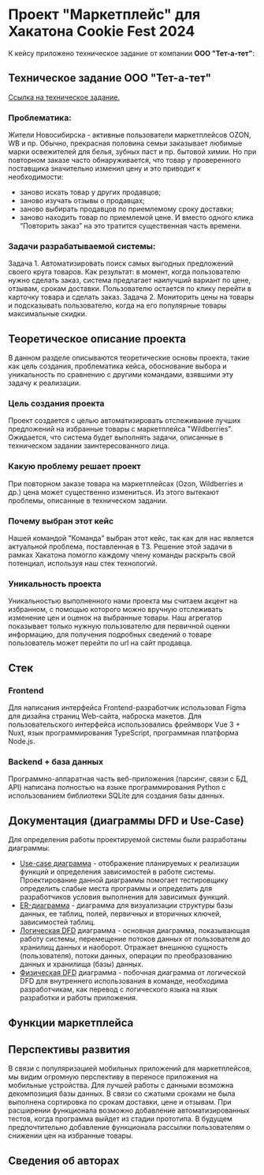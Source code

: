 # **Проект "Маркетплейс" для Хакатона Cookie Fest 2024**
К кейсу приложено техническое задание от компании __ООО "Тет-а-тет"__:
## __Техническое задание ООО "Тет-а-тет"__
[Ссылка на техническое задание.](https://docs.google.com/document/d/13FuwL3TOWsvzXE24evj188eex9dDCm3RIU3KN1NVCrI/edit?tab=t.0)
### Проблематика:
Жители Новосибирска - активные пользователи маркетплейсов OZON, WB и пр.
Обычно, прекрасная половина семьи заказывает любимые марки освежителей для белья, зубных паст и пр. бытовой химии. Но при повторном заказе часто обнаруживается, что товар у проверенного поставщика значительно изменил цену и это приводит к необходимости:
- заново искать товар у других продавцов;
- заново изучать отзывы о продавцах;
- заново выбирать продавцов по приемлемому сроку доставки;
- заново находить товар по приемлемой цене.
И вместо одного клика “Повторить заказ” на это тратится существенная часть времени.
### Задачи разрабатываемой системы:
Задача 1. Автоматизировать поиск самых выгодных предложений своего круга товаров.  Как результат: в момент, когда пользователю нужно сделать заказ,  система предлагает наилучший вариант по цене, отзывам, срокам доставки. Пользователю остается по клику перейти в карточку товара и сделать заказ.
Задача 2. Мониторить цены на товары и подсказывать пользователю, когда на его популярные товары максимальные скидки.
## __Теоретическое описание проекта__
В данном разделе описываются теоретические основы проекта, такие как цель создания, проблематика кейса, обоснование выбора и уникальность по сравнению с другими командами, взявшими эту задачу к реализации.
### __Цель создания проекта__
Проект создается с целью автоматизировать отслеживание лучших предложений на избранные товары с маркетплейса "Wildberries". Ожидается, что система будет выполнять задачи, описанные в техническом задании заинтересованного лица.
### __Какую проблему решает проект__
При повторном заказе товара на маркетплейсах (Ozon, Wildberries и др.) цена может существенно измениться. Из этого вытекают проблемы, описанные в техническом задании. 
### __Почему выбран этот кейс__
Нашей командой "Команда" выбран этот кейс, так как для нас является актуальной проблема, поставленная в ТЗ. Решение этой задачи в рамках Хакатона помогло каждому члену команды раскрыть свой потенциал, используя наш стек технологий.
### __Уникальность проекта__
Уникальностью выполненного нами проекта мы считаем акцент на избранном, с помощью которого можно вручную отслеживать изменение цен и оценок на выбранные товары. Наш агрегатор показывает только нужную пользователю для первичной оценки информацию, для получения подробных сведений о товаре пользователь может перейти по url на сайт продавца.
## __Стек__
### Frontend
Для написания интерфейса Frontend-разработчик использовал Figma для дизайна страниц Web-сайта, наброска макетов. Для пользовательского интерфейса использовались фреймворк Vue 3 + Nuxt, язык программирования TypeScript, программная платформа Node.js. 
### Backend + база данных
Программно-аппаратная часть веб-приложения (парсинг, связи с БД, API) написана полностью на языке программирования Python с использованием библиотеки SQLite для создания базы данных.
## __Документация (диаграммы DFD и Use-Case)__
Для определения работы проектируемой системы были разработаны диаграммы: 
- [Use-case диаграмма](use-case.jpg) - отображение планируемых к реализации функций и определения зависимостей в работе системы. Проектирование данной диаграммы помогает тестировщику определить слабые места программы и определить для разработчиков условия выполнения для зависимых функций.
- [ER-диаграмма](er.jpg) - диаграмма для визуализации структуры базы данных, ее таблиц, полей, первичных и вторичных ключей, зависимостей таблиц.
- [Логическая DFD](DFD-логическая.jpg) диаграмма - основная диаграмма, показывающая работу системы, перемещение потоков данных от пользователя до хранилищ данных и наоборот. Отражает внешнюю сущность (пользователя), потоки данных, операции по преобразованию данных и хранилища (базы) данных.
- [Физическая DFD](DFD-физическая.jpg) диаграмма - побочная диаграмма от логической DFD для внутреннего использования в команде, необходима разработчикам, как перевод с логического языка на язык разработки и работы приложения. 
## __Функции маркетплейса__

## __Перспективы развития__
В связи с популяризацией мобильных приложений для маркетплейсов, мы видим огромную перспективу в переносе приложения на мобильные устройства. Для лучшей работы с данными возможна декомпозиция базы данных. В связи со сжатыми сроками не была выполнена сортировка по срокам доставки, цене и отзывам. При расширении функционала возможно добавление автоматизированных тестов, когда программа выйдет из стадии прототипа. В будущем предпочтительно добавление функционала рассылки пользователям о снижении цен на избранные товары.
## __Сведения об авторах__
